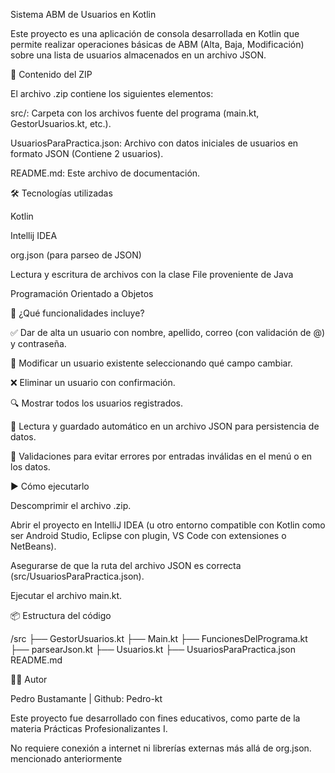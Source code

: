 Sistema ABM de Usuarios en Kotlin

Este proyecto es una aplicación de consola desarrollada en Kotlin que permite realizar operaciones básicas de ABM (Alta, Baja, Modificación) sobre una lista de usuarios almacenados en un archivo JSON.

📁 Contenido del ZIP

El archivo .zip contiene los siguientes elementos:

  src/: Carpeta con los archivos fuente del programa (main.kt, GestorUsuarios.kt, etc.).

  UsuariosParaPractica.json: Archivo con datos iniciales de usuarios en formato JSON (Contiene 2 usuarios).

  README.md: Este archivo de documentación.

🛠️ Tecnologías utilizadas

  Kotlin
    
  Intellij IDEA

  org.json (para parseo de JSON)

  Lectura y escritura de archivos con la clase File proveniente de Java
    
  Programación Orientado a Objetos

🚀 ¿Qué funcionalidades incluye?

  ✅ Dar de alta un usuario con nombre, apellido, correo (con validación de @) y contraseña.

  📝 Modificar un usuario existente seleccionando qué campo cambiar.

  ❌ Eliminar un usuario con confirmación.

  🔍 Mostrar todos los usuarios registrados.

  💾 Lectura y guardado automático en un archivo JSON para persistencia de datos.

  🧾 Validaciones para evitar errores por entradas inválidas en el menú o en los datos.

▶️ Cómo ejecutarlo

  Descomprimir el archivo .zip.

  Abrir el proyecto en IntelliJ IDEA (u otro entorno compatible con Kotlin como ser Android Studio, Eclipse con plugin, VS Code con extensiones o NetBeans).

  Asegurarse de que la ruta del archivo JSON es correcta (src/UsuariosParaPractica.json).

  Ejecutar el archivo main.kt.

📦 Estructura del código

/src
├── GestorUsuarios.kt
├── Main.kt
├── FuncionesDelPrograma.kt
├── parsearJson.kt
├── Usuarios.kt
├── UsuariosParaPractica.json
README.md


🧑‍💻 Autor

Pedro Bustamante | Github: Pedro-kt

Este proyecto fue desarrollado con fines educativos, como parte de la materia Prácticas Profesionalizantes I.

No requiere conexión a internet ni librerías externas más allá de org.json. mencionado anteriormente
